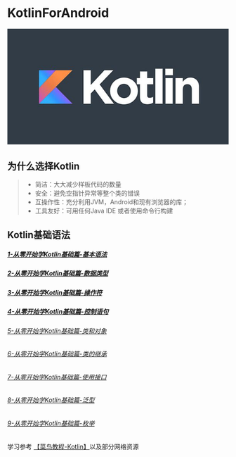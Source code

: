 # KotlinForAndroid
<div align=center>
    <img src="https://github.com/SiberiaDante/KotlinForAndroid/blob/master/assets/bg_kotlin.jpg"/>
</div>

## 为什么选择Kotlin
>* 简洁：大大减少样板代码的数量
>* 安全：避免空指针异常等整个类的错误
>* 互操作性：充分利用JVM，Android和现有浏览器的库；
>* 工具友好：可用任何Java IDE 或者使用命令行构建

## Kotlin基础语法
##### [1-从零开始学Kotlin基础篇-基本语法](https://github.com/SiberiaDante/KotlinForAndroid/blob/master/Document/%E4%BB%8E%E9%9B%B6%E5%BC%80%E5%A7%8B%E5%AD%A6Kotlin-%E5%9F%BA%E7%A1%80%E8%AF%AD%E6%B3%95%EF%BC%881%EF%BC%89.md)
##### [2-从零开始学Kotlin基础篇-数据类型](https://github.com/SiberiaDante/KotlinForAndroid/blob/master/Document/%E4%BB%8E%E9%9B%B6%E5%BC%80%E5%A7%8B%E5%AD%A6Kotlin-%E6%95%B0%E6%8D%AE%E7%B1%BB%E5%9E%8B%EF%BC%882%EF%BC%89.md)
##### [3-从零开始学Kotlin基础篇-操作符](https://github.com/SiberiaDante/KotlinForAndroid/blob/master/Document/%E4%BB%8E%E9%9B%B6%E5%BC%80%E5%A7%8B%E5%AD%A6Kotlin-%E6%93%8D%E4%BD%9C%E7%AC%A6%EF%BC%883%EF%BC%89.md)
##### [4-从零开始学Kotlin基础篇-控制语句](https://github.com/SiberiaDante/KotlinForAndroid/blob/master/Document/%E4%BB%8E%E9%9B%B6%E5%BC%80%E5%A7%8B%E5%AD%A6Kotlin-%E6%8E%A7%E5%88%B6%E8%AF%AD%E5%8F%A5%EF%BC%884%EF%BC%89.md)
###### [5-从零开始学Kotlin基础篇-类和对象](https://github.com/SiberiaDante/KotlinForAndroid/blob/master/Document/%E4%BB%8E%E9%9B%B6%E5%BC%80%E5%A7%8B%E5%AD%A6Kotlin-%E7%B1%BB%E5%92%8C%E5%AF%B9%E8%B1%A1%EF%BC%885%EF%BC%89.md)
###### [6-从零开始学Kotlin基础篇-类的继承](https://github.com/SiberiaDante/KotlinForAndroid/blob/master/Document/%E4%BB%8E%E9%9B%B6%E5%BC%80%E5%A7%8B%E5%AD%A6Kotlin-%E7%B1%BB%E7%9A%84%E7%BB%A7%E6%89%BF%EF%BC%886%EF%BC%89.md)
###### [7-从零开始学Kotlin基础篇-使用接口](https://github.com/SiberiaDante/KotlinForAndroid/blob/master/Document/%E4%BB%8E%E9%9B%B6%E5%BC%80%E5%A7%8B%E5%AD%A6Kotlin-%E4%BD%BF%E7%94%A8%E6%8E%A5%E5%8F%A3%EF%BC%887%EF%BC%89.md)
###### [8-从零开始学Kotlin基础篇-泛型](https://github.com/SiberiaDante/KotlinForAndroid/blob/master/Document/%E4%BB%8E%E9%9B%B6%E5%BC%80%E5%A7%8B%E5%AD%A6Kotlin-%E6%B3%9B%E5%9E%8B%EF%BC%888%EF%BC%89.md)
###### [9-从零开始学Kotlin基础篇-枚举]()





学习参考 [【菜鸟教程-Kotlin】](http://www.runoob.com/kotlin/kotlin-generics.html)以及部分网络资源